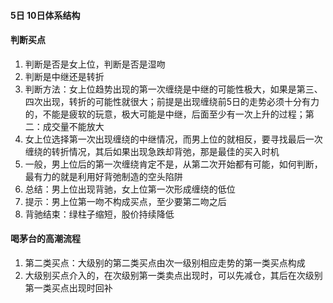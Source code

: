 #### 5日 10日体系结构
#### 判断买点
1. 判断是否是女上位，判断是否是湿吻
2. 判断是中继还是转折
3. 判断方法：女上位趋势出现的第一次缠绕是中继的可能性极大，如果是第三、四次出现，转折的可能性就很大；前提是出现缠绕前5日的走势必须十分有力的，不能是疲软的玩意，极大可能是中继，后面至少有一次上升的过程；第二：成交量不能放大
4. 女上位选择第一次出现缠绕的中继情况，而男上位的就相反，要寻找最后一次缠绕的转折情况，其后如果出现急跌却背弛，那是最佳的买入时机
5. 一般，男上位后的第一次缠绕肯定不是，从第二次开始都有可能，如何判断，最有力的就是利用好背弛制造的空头陷阱
6. 总结：男上位出现背驰，女上位第一次形成缠绕的低位
7. 提示：男上位第一吻不构成买点，至少要第二吻之后
8. 背驰结束：绿柱子缩短，股价持续降低
#### 喝茅台的高潮流程
1. 第二类买点：大级别的第二类买点由次一级别相应走势的第一类买点构成
2. 大级别买点介入的，在次级别第一类卖点出现时，可以先减仓，其后在次级别第一类买点出现时回补
